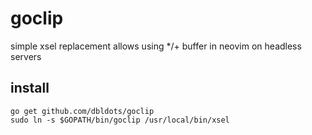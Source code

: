# goclip
simple xsel replacement
allows using */+ buffer in neovim on headless servers

## install
```
go get github.com/dbldots/goclip
sudo ln -s $GOPATH/bin/goclip /usr/local/bin/xsel
```

